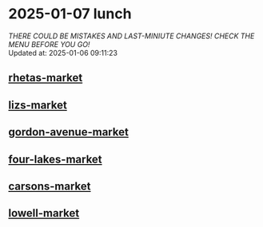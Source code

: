 # 2025-01-07 lunch  
*THERE COULD BE MISTAKES AND LAST-MINIUTE CHANGES! CHECK THE MENU BEFORE YOU GO!*  
Updated at: 2025-01-06 09:11:23  
## [rhetas-market](https://wisc-housingdining.nutrislice.com/menu/rhetas-market/lunch/2025-01-07)  
## [lizs-market](https://wisc-housingdining.nutrislice.com/menu/lizs-market/lunch/2025-01-07)  
## [gordon-avenue-market](https://wisc-housingdining.nutrislice.com/menu/gordon-avenue-market/lunch/2025-01-07)  
## [four-lakes-market](https://wisc-housingdining.nutrislice.com/menu/four-lakes-market/lunch/2025-01-07)  
## [carsons-market](https://wisc-housingdining.nutrislice.com/menu/carsons-market/lunch/2025-01-07)  
## [lowell-market](https://wisc-housingdining.nutrislice.com/menu/lowell-market/lunch/2025-01-07)  
  
